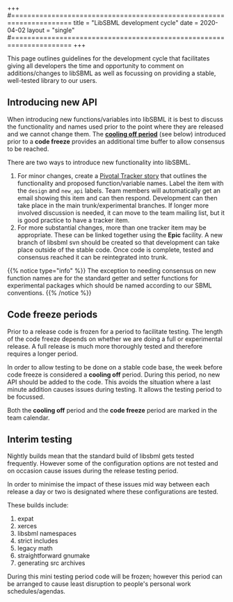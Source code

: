 +++
#=====================================================================
title  = "LibSBML development cycle"
date   = 2020-04-02
layout = "single"
#=====================================================================
+++

This page outlines guidelines for the development cycle that facilitates
giving all developers the time and opportunity to comment on
additions/changes to libSBML as well as focussing on providing a stable,
well-tested library to our users.

## Introducing new API

When introducing new functions/variables into libSBML it is best to discuss the functionality and names used prior to the point where they are released and we cannot change them. The [**cooling off period**](#code-freeze-periods) (see below) introduced prior to a **code freeze** provides an additional time buffer to allow consensus to be reached.

There are two ways to introduce new functionality into libSBML.

1.  For minor changes, create a [Pivotal Tracker
    story](https://www.pivotaltracker.com/s/projects/248655#) that
    outlines the functionality and proposed function/variable names.
    Label the item with the `design` and `new_api` labels. Team
    members will automatically get an email showing this item and can
    then respond. Development can then take place in the main
    trunk/experimental branches. If longer more involved discussion is
    needed, it can move to the team mailing list, but it is good
    practice to have a tracker item.
2.  For more substantial changes, more than one tracker item may be
    appropriate. These can be linked together using the **Epic**
    facility. A new branch of libsbml svn should be created so that
    development can take place outside of the stable code. Once code is
    complete, tested and consensus reached it can be reintegrated into
    trunk.

{{% notice type="info" %}}
The exception to needing consensus on new function names are for the standard getter and setter functions for experimental packages which should be named according to our SBML conventions.
{{% /notice %}}

## Code freeze periods

Prior to a release code is frozen for a period to facilitate testing.
The length of the code freeze depends on whether we are doing a full or
experimental release. A full release is much more thoroughly tested and
therefore requires a longer period.

In order to allow testing to be done on a stable code base, the week
before code freeze is considered a **cooling off** period. During this
period, no new API should be added to the code. This avoids the
situation where a last minute addition causes issues during testing. It
allows the testing period to be focussed.

Both the **cooling off** period and the **code freeze** period are
marked in the team calendar.

## Interim testing

Nightly builds mean that the standard build of libsbml gets tested
frequently. However some of the configuration options are not tested and
on occasion cause issues during the release testing period.

In order to minimise the impact of these issues mid way between each
release a day or two is designated where these configurations are
tested.

These builds include:

1.  expat
2.  xerces
3.  libsbml namespaces
4.  strict includes
5.  legacy math
6.  straightforward gnumake
7.  generating src archives

During this mini testing period code will be frozen; however this period
can be arranged to cause least disruption to people\'s personal work
schedules/agendas.
